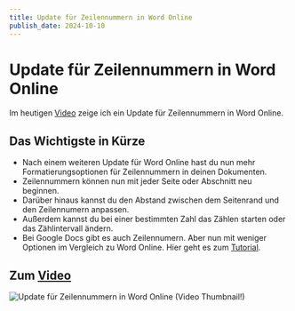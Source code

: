 ```yaml
---
title: Update für Zeilennummern in Word Online
publish_date: 2024-10-10
---
```


# Update für Zeilennummern in Word Online

Im heutigen [Video](https://youtu.be/QKdLntuIVzU) zeige ich ein Update für Zeilennummern in Word Online. 

## Das Wichtigste in Kürze

- Nach einem weiteren Update für Word Online hast du nun mehr Formatierungsoptionen für Zeilennummern in deinen Dokumenten.
- Zeilennummern können nun mit jeder Seite oder Abschnitt neu beginnen.
- Darüber hinaus kannst du den Abstand zwischen dem Seitenrand und den Zeilennumern anpassen.
- Außerdem kannst du bei einer bestimmten Zahl das Zählen starten oder das Zählintervall ändern.
- Bei Google Docs gibt es auch Zeilennumern. Aber nun mit weniger Optionen im Vergleich zu Word Online. Hier geht es zum [Tutorial](https://youtu.be/m9BFWz_hwmw).

## Zum [Video](https://youtu.be/QKdLntuIVzU)

![Update für Zeilennummern in Word Online (Video Thumbnail!)](../thumbnails/Fertig643.png "Update für Zeilennummern in Word Online (Video Thumbnail!)")

